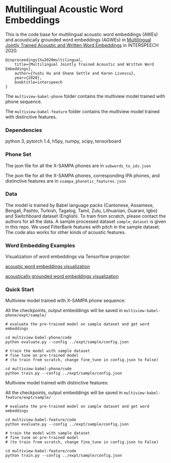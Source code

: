 # Multilingual Acoustic Word Embeddings

This is the code base for multilingual acoustic word embeddings (AWEs) and acoustically grounded word embeddings (AGWEs) in [Multilingual Jointly Trained Acoustic and Written Word Embeddings](https://arxiv.org/pdf/2006.14007.pdf) in INTERSPEECH 2020.

```
@inproceedings{hu2020multilingual,
    title={Multilingual Jointly Trained Acoustic and Written Word Embeddings},
    author={Yushi Hu and Shane Settle and Karen Livescu},
    year={2020},
    booktitle=interspeech
}
```

The `multiview-babel-phone` folder contains the multiview model trained with phone sequence. 

The `multiview-babel-feature` folder contains the multiview model trained with distinctive features.

### Dependencies
python 3, pytorch 1.4, h5py, numpy, scipy, tensorboard

### Phone Set
The json file for all the X-SAMPA phones are in `subwords_to_ids.json`

The json file for all the X-SAMPA phones, corresponding IPA phones, and distinctive features are in `xsampa_phonetic_features.json`

### Data
The model is trained by Babel language packs (Cantonese, Assamese, Bengali, Pashto, Turkish, Tagalog, Tamil, Zulu, Lithuanian, Guarani, Igbo) and Switchboard dataset (English). To train from scratch, please contact the authors for all the data. A sample processed dataset `sample_dataset` is given in this repo. We used FilterBank features with pitch in the sample dataset. The code also works for other kinds of acoustic features.

### Word Embedding Examples
Visualization of word embeddings via Tensorflow projector:

[acoustic word embeddings visualization](http://projector.tensorflow.org/?config=https://raw.githubusercontent.com/Yushi-Hu/Multilingual-AWE/master/emb-examples/awe-projector-config.json)

[acoustically grounded word embeddings visualization](http://projector.tensorflow.org/?config=https://raw.githubusercontent.com/Yushi-Hu/Multilingual-AWE/master/emb-examples/projector-config.json)


### Quick Start
Multiview model trained with X-SAMPA phone sequence:

All the checkpoints, output embeddings will be saved in `multiview-babel-phone/expt/sample/`
```
# evaluate the pre-trained model on sample dataset and get word embeddings

cd multiview-babel-phone/code
python evaluate.py --config ../expt/sample/config.json

# train the model with sample dataset
# fine tune on pre-trained model 
# (to train from scratch, change fine_tune in config.json to False)

cd multiview-babel-phone/code
python train.py --config ../expt/sample/config.json
```

Multiview model trained with distinctive features:

All the checkpoints, output embeddings will be saved in `multiview-babel-feature/expt/sample/`
```
# evaluate the pre-trained model on sample dataset and get word embeddings

cd multiview-babel-feature/code
python evaluate.py --config ../expt/sample/config.json

# train the model with sample dataset
# fine tune on pre-trained model 
# (to train from scratch, change fine_tune in config.json to False)

cd multiview-babel-feature/code
python train.py --config ../expt/sample/config.json
```


